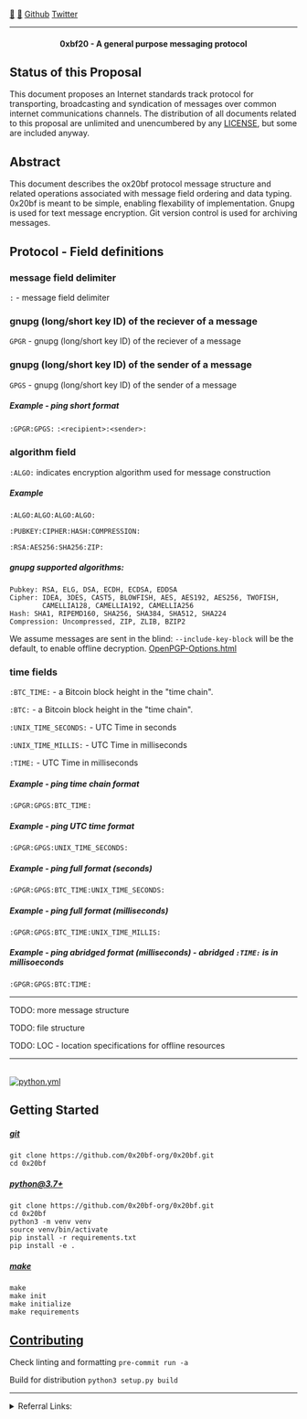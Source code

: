 [🐝](https://keys.openpgp.org/vks/v1/by-fingerprint/E616FA7221A1613E5B99206297966C06BB06757B) [🥕](https://keys.openpgp.org/vks/v1/by-fingerprint/57C5E8BB2F2746C3474B8A511421BF6C4DC9817F) [Github](http://github.com/0x20bf-org) [Twitter](https://twitter.com/0x20bf_org)<HR>

<center><H4>0xbf20 - A general purpose messaging protocol</center>

## Status of this Proposal

This document proposes an Internet standards track protocol for transporting, broadcasting and syndication of messages over common internet communications channels. The distribution of all documents related to this proposal are unlimited and unencumbered by any [LICENSE](LICENSE), but some are included anyway.

## Abstract

This document describes the ox20bf protocol message structure and related operations associated with message field ordering and data typing. 0x20bf is meant to be simple, enabling flexability of implementation. Gnupg is used for text message encryption. Git version control is used for archiving messages.

## Protocol - Field definitions

### message field delimiter
`:` - message field delimiter

### gnupg (long/short key ID) of the reciever of a message
`GPGR` - gnupg (long/short key ID) of the reciever of a message

### gnupg (long/short key ID) of the sender of a message
`GPGS` - gnupg (long/short key ID) of the sender of a message

##### Example - ping short format
`:GPGR:GPGS:` `:<recipient>:<sender>:`

### algorithm field
`:ALGO:` indicates encryption algorithm used for message construction

##### Example
`:ALGO:ALGO:ALGO:ALGO:`

`:PUBKEY:CIPHER:HASH:COMPRESSION:`

`:RSA:AES256:SHA256:ZIP:`

##### gnupg supported algorithms:
```
Pubkey: RSA, ELG, DSA, ECDH, ECDSA, EDDSA
Cipher: IDEA, 3DES, CAST5, BLOWFISH, AES, AES192, AES256, TWOFISH,
        CAMELLIA128, CAMELLIA192, CAMELLIA256
Hash: SHA1, RIPEMD160, SHA256, SHA384, SHA512, SHA224
Compression: Uncompressed, ZIP, ZLIB, BZIP2
```

We assume messages are sent in the blind: `--include-key-block` will be the default, to enable offline decryption. [OpenPGP-Options.html](https://www.gnupg.org/documentation/manuals/gnupg/OpenPGP-Options.html)

### time fields
`:BTC_TIME:` - a Bitcoin block height in the "time chain".

`:BTC:` - a Bitcoin block height in the "time chain".

`:UNIX_TIME_SECONDS:` - UTC Time in seconds

`:UNIX_TIME_MILLIS:` - UTC Time in milliseconds

`:TIME:` - UTC Time in milliseconds

##### Example - ping time chain format
`:GPGR:GPGS:BTC_TIME:`

##### Example - ping UTC time format
`:GPGR:GPGS:UNIX_TIME_SECONDS:`

##### Example - ping full format (seconds)
`:GPGR:GPGS:BTC_TIME:UNIX_TIME_SECONDS:`

##### Example - ping full format (milliseconds)
`:GPGR:GPGS:BTC_TIME:UNIX_TIME_MILLIS:`

##### Example - ping abridged format (milliseconds) - abridged `:TIME:` is in millisoeconds
`:GPGR:GPGS:BTC:TIME:`

---

TODO: more message structure

TODO: file structure

TODO: LOC - location specifications for offline resources

---



<br>[![python.yml](https://github.com/0x20bf-org/0x20bf/actions/workflows/python.yml/badge.svg)](https://github.com/0x20bf-org/0x20bf/actions/workflows/python.yml)


## Getting Started

##### [git](https://git-scm.com/downloads)

```
git clone https://github.com/0x20bf-org/0x20bf.git
cd 0x20bf
```

##### [python@3.7+](https://www.python.org/downloads/)

```
git clone https://github.com/0x20bf-org/0x20bf.git
cd 0x20bf
python3 -m venv venv
source venv/bin/activate
pip install -r requirements.txt
pip install -e .
```

##### [make](https://www.gnu.org/software/make/)

```
make
make init
make initialize
make requirements

```


## [Contributing](./sources/CONTRIBUTING.md)

Check linting and formatting
`pre-commit run -a`

Build for distribution
`python3 setup.py build`

---

<details>
<summary>Referral Links:</summary>
<p>

[![DigitalOcean Referral Badge](https://web-platforms.sfo2.digitaloceanspaces.com/WWW/Badge%202.svg)](https://www.digitalocean.com/?refcode=ae5c7d05da91&utm_campaign=Referral_Invite&utm_medium=Referral_Program&utm_source=badge)

</p>
</details>
